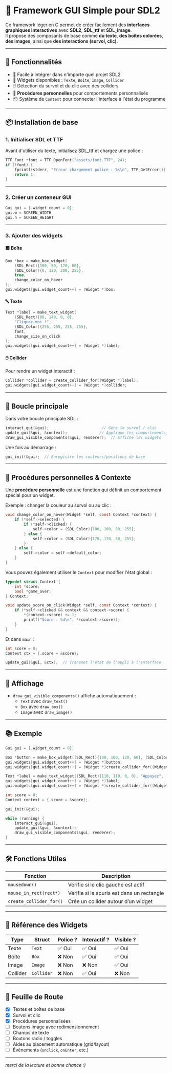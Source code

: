 
# 🧱 Framework GUI Simple pour SDL2

Ce framework léger en C permet de créer facilement des **interfaces graphiques interactives** avec **SDL2**, **SDL_ttf** et **SDL_image**.  
Il propose des composants de base comme **du texte**, **des boîtes colorées**, **des images**, ainsi que **des interactions (survol, clic)**.

---

## 🔧 Fonctionnalités

- 🚀 Facile à intégrer dans n'importe quel projet SDL2
- 🧱 Widgets disponibles : `Texte`, `Boîte`, `Image`, `Collider`
- 🖱️ Détection du survol et du clic avec des colliders
- 🧠 **Procédures personnelles** pour comportements personnalisés
- 📦 Système de `Context` pour connecter l'interface à l'état du programme

---

## 📦 Installation de base

### 1. Initialiser SDL et TTF

Avant d'utiliser du texte, initialisez SDL_ttf et chargez une police :

```c
TTF_Font *font = TTF_OpenFont("assets/font.TTF", 24);
if (!font) {
    fprintf(stderr, "Erreur chargement police : %s\n", TTF_GetError());
    return 1;
}
```

---

### 2. Créer un conteneur GUI

```c
Gui gui = {.widget_count = 0};
gui.w = SCREEN_WIDTH
gui.h = SCREEN_HEIGHT
```

---

### 3. Ajouter des widgets

#### 🟦 Boîte

```c
Box *box = make_box_widget(
    (SDL_Rect){100, 50, 120, 60},
    (SDL_Color){0, 120, 200, 255},
    true,
    change_color_on_hover
);
gui.widgets[gui.widget_count++] = (Widget *)box;
```

#### 🔤 Texte

```c
Text *label = make_text_widget(
    (SDL_Rect){80, 140, 0, 0},
    "Cliquez-moi !",
    (SDL_Color){255, 255, 255, 255},
    font,
    change_size_on_click
);
gui.widgets[gui.widget_count++] = (Widget *)label;
```

#### 🖱️ Collider

Pour rendre un widget interactif :

```c
Collider *collider = create_collider_for((Widget *)label);
gui.widgets[gui.widget_count++] = (Widget *)collider;
```

---

## 🔁 Boucle principale

Dans votre boucle principale SDL :

```c
interact_gui(&gui);                       // Gère le survol / clic
update_gui(&gui, &context);              // Applique les comportements
draw_gui_visible_components(&gui, renderer);  // Affiche les widgets
```

Une fois au démarrage :

```c
gui_init(&gui);  // Enregistre les couleurs/positions de base
```

---

## 🧠 Procédures personnelles & Contexte

Une **procédure personnelle** est une fonction qui définit un comportement spécial pour un widget.

Exemple : changer la couleur au survol ou au clic :

```c
void change_color_on_hover(Widget *self, const Context *context) {
    if (*self->selected) {
        if (*self->clicked) {
            self->color = (SDL_Color){100, 100, 50, 255};
        } else {
            self->color = (SDL_Color){170, 170, 50, 255};
        }
    } else {
        self->color = self->default_color;
    }
}
```

Vous pouvez également utiliser le `Context` pour modifier l'état global :

```c
typedef struct Context {
    int *score;
    bool *game_over;
} Context;

void update_score_on_click(Widget *self, const Context *context) {
    if (*self->clicked && context && context->score) {
        *(context->score) += 1;
        printf("Score : %d\n", *(context->score));
    }
}
```

Et dans `main` :

```c
int score = 0;
Context ctx = {.score = &score};

update_gui(&gui, &ctx);  // Transmet l'état de l'appli à l'interface
```

---

## 🎨 Affichage

- `draw_gui_visible_components()` affiche automatiquement :
  - `Text` avec `draw_text()`
  - `Box` avec `draw_box()`
  - `Image` avec `draw_image()`

---

## 📚 Exemple

```c
Gui gui = {.widget_count = 0};

Box *button = make_box_widget((SDL_Rect){100, 100, 120, 60}, (SDL_Color){100, 50, 200, 255}, true, change_color_on_hover);
gui.widgets[gui.widget_count++] = (Widget *)button;
gui.widgets[gui.widget_count++] = (Widget *)create_collider_for((Widget *)button);

Text *label = make_text_widget((SDL_Rect){110, 110, 0, 0}, "Appuyez", (SDL_Color){255, 255, 255, 255}, font, update_score_on_click);
gui.widgets[gui.widget_count++] = (Widget *)label;
gui.widgets[gui.widget_count++] = (Widget *)create_collider_for((Widget *)label);

int score = 0;
Context context = {.score = &score};

gui_init(&gui);

while (running) {
    interact_gui(&gui);
    update_gui(&gui, &context);
    draw_gui_visible_components(&gui, renderer);
}
```

---

## 🛠 Fonctions Utiles

| Fonction                | Description                                  |
|-------------------------|----------------------------------------------|
| `mousedown()`           | Vérifie si le clic gauche est actif          |
| `mouse_in_rect(rect*)`  | Vérifie si la souris est dans un rectangle   |
| `create_collider_for()` | Crée un collider autour d’un widget          |

---

## 🧩 Référence des Widgets

| Type     | Struct     | Police ? | Interactif ? | Visible ? |
|----------|------------|----------|--------------|-----------|
| Texte    | `Text`     | ✅ Oui    | ✅ Oui        | ✅ Oui     |
| Boîte    | `Box`      | ❌ Non    | ✅ Oui        | ✅ Oui     |
| Image    | `Image`    | ❌ Non    | ❌ Non        | ✅ Oui     |
| Collider | `Collider` | ❌ Non    | ✅ Oui        | ❌ Non     |

---

## 📅 Feuille de Route

- [x] Textes et boîtes de base
- [x] Survol et clic
- [x] Procédures personnalisées
- [ ] Boutons image avec redimensionnement
- [ ] Champs de texte
- [ ] Boutons radio / toggles
- [ ] Aides au placement automatique (grid/layout)
- [ ] Événements (`onClick`, `onEnter`, etc.)

---

*merci de la lecture et bonne chance :)*
